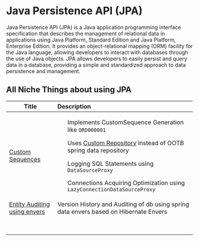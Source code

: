 # Java Persistence API (JPA)

Java Persistence API (JPA) is a Java application programming interface specification that describes the management of relational data in applications using Java Platform, Standard Edition and Java Platform, Enterprise Edition. It provides an object-relational mapping (ORM) facility for the Java language, allowing developers to interact with databases through the use of Java objects. JPA allows developers to easily persist and query data in a database, providing a simple and standardized approach to data persistence and management.

## All Niche Things about using JPA

| Title                                              | Description                                                                                                                                                                                                                                                                                                                                               |
|----------------------------------------------------|:----------------------------------------------------------------------------------------------------------------------------------------------------------------------------------------------------------------------------------------------------------------------------------------------------------------------------------------------------------|
| [Custom Sequences](./boot-data-customsequence)     | <ul> Implements CustomSequence Generation like `ORD000001` </ul> <ul> Uses [Custom Repository](https://vladmihalcea.com/basejparepository-hypersistence-utils/) instead of OOTB spring data repository  </ul><ul>Logging SQL Statements using `DataSourceProxy` </ul> <ul> Connections Acquiring Optimization using `LazyConnectionDataSourceProxy` </ul> |
| [Entity Auditing using envers](./boot-data-envers) | Version History and Auditing of db using spring data envers based on Hibernate Envers                                                                                                                                                                                                                                                                     |
|                                                    |                                                                                                                                                                                                                                                                                                                                                           |
|                                                    |                                                                                                                                                                                                                                                                                                                                                           |
|                                                    |                                                                                                                                                                                                                                                                                                                                                           |
|                                                    |                                                                                                                                                                                                                                                                                                                                                           |
|                                                    |                                                                                                                                                                                                                                                                                                                                                           |
|                                                    |                                                                                                                                                                                                                                                                                                                                                           |
|                                                    |                                                                                                                                                                                                                                                                                                                                                           |
|                                                    |                                                                                                                                                                                                                                                                                                                                                           |
